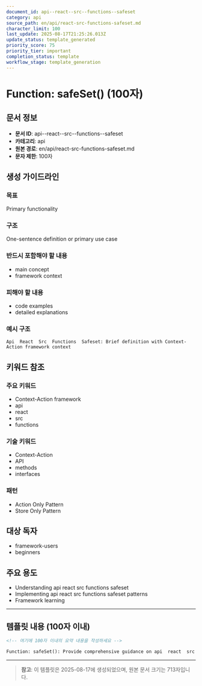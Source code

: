 ```yaml
---
document_id: api--react--src--functions--safeset
category: api
source_path: en/api/react-src-functions-safeset.md
character_limit: 100
last_update: 2025-08-17T21:25:26.013Z
update_status: template_generated
priority_score: 75
priority_tier: important
completion_status: template
workflow_stage: template_generation
---
```


# Function: safeSet() (100자)

## 문서 정보
- **문서 ID**: api--react--src--functions--safeset
- **카테고리**: api
- **원본 경로**: en/api/react-src-functions-safeset.md
- **문자 제한**: 100자

## 생성 가이드라인

### 목표
Primary functionality

### 구조
One-sentence definition or primary use case

### 반드시 포함해야 할 내용
- main concept
- framework context

### 피해야 할 내용  
- code examples
- detailed explanations

### 예시 구조
```
Api  React  Src  Functions  Safeset: Brief definition with Context-Action framework context
```

## 키워드 참조

### 주요 키워드
- Context-Action framework
- api
- react
- src
- functions

### 기술 키워드
- Context-Action
- API
- methods
- interfaces

### 패턴
- Action Only Pattern
- Store Only Pattern

## 대상 독자
- framework-users
- beginners

## 주요 용도
- Understanding api  react  src  functions  safeset
- Implementing api  react  src  functions  safeset patterns
- Framework learning

---

## 템플릿 내용 (100자 이내)

```markdown
<!-- 여기에 100자 이내의 요약 내용을 작성하세요 -->

Function: safeSet(): Provide comprehensive guidance on api  react  src  functions  safeset의 핵심 개념과 Context-Action 프레임워크에서의 역할을 간단히 설명.
```

---

> **참고**: 이 템플릿은 2025-08-17에 생성되었으며, 
> 원본 문서 크기는 713자입니다.
